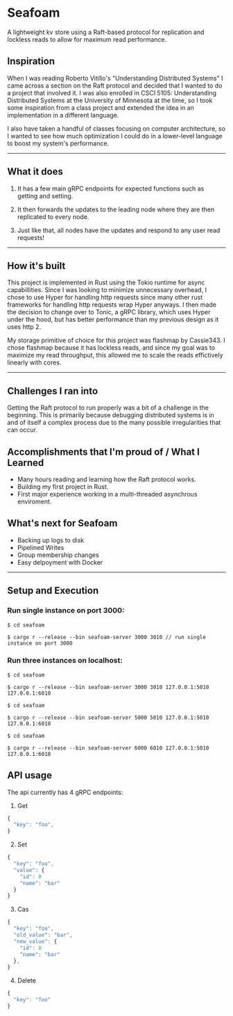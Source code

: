 # Seafoam
A lightweight kv store using a Raft-based protocol for replication and lockless reads to allow for maximum read performance.

## Inspiration
When I was reading Roberto Vitillo's "Understanding Distributed Systems" I came across a section on the Raft protocol and decided that I wanted to do a project that involved it. I was also enrolled in CSCI 5105: Understanding Distributed Systems at the University of Minnesota at the time, so I took some inspiration from a class project and extended the idea in an implementation in a different language.

I also have taken a handful of classes focusing on computer architecture, so I wanted to see how much optimization I could do in a lower-level language to boost my system's performance.

---

## What it does
1. It has a few main gRPC endpoints for expected functions such as getting and setting.

2. It then forwards the updates to the leading node where they are then replicated to every node.

3. Just like that, all nodes have the updates and respond to any user read requests!

---

## How it's built
This project is implemented in Rust using the Tokio runtime for async capabillities. Since I was looking to minimize unnecessary overhead, I chose to use Hyper for handling http requests since many other rust frameworks for handling http requests wrap Hyper anyways. I then made the decision to change over to Tonic, a gRPC library, which uses Hyper under the hood, but has better performance than my previous design as it uses http 2.

My storage primitive of choice for this project was flashmap by Cassie343. I chose flashmap because it has lockless reads, and since my goal was to maximize my read throughput, this allowed me to scale the reads effictively linearly with cores.

---

## Challenges I ran into
Getting the Raft protocol to run properly was a bit of a challenge in the beginning. This is primarily because debugging distributed systems is in and of itself a complex process due to the many possible irregularities that can occur.

## Accomplishments that I'm proud of / What I Learned
- Many hours reading and learning how the Raft protocol works.
- Building my first project in Rust.
- First major experience working in a multi-threaded asynchrous enviroment.

## What's next for Seafoam
- Backing up logs to disk
- Pipelined Writes
- Group membership changes
- Easy delpoyment with Docker

---

## Setup and Execution
### Run single instance on port 3000:
```
$ cd seafoam

$ cargo r --release --bin seafoam-server 3000 3010 // run single instance on port 3000
```

### Run three instances on localhost:
```
$ cd seafoam

$ cargo r --release --bin seafoam-server 3000 3010 127.0.0.1:5010 127.0.0.1:6010
```
```
$ cd seafoam

$ cargo r --release --bin seafoam-server 5000 5010 127.0.0.1:5010 127.0.0.1:6010
```
```
$ cd seafoam

$ cargo r --release --bin seafoam-server 6000 6010 127.0.0.1:5010 127.0.0.1:6010
```

## API usage
The api currently has 4 gRPC endpoints:
1. Get
```javascript
{
  "key": "foo",
}
```
2. Set
```javascript
{
  "key": "foo",
  "value": {
    "id": 0
    "name": "bar"
  }
}
```
3. Cas
```javascript
{
  "key": "foo",
  "old_value": "bar",
  "new_value": {
    "id": 0
    "name": "bar"
  },
}
```
4. Delete
```javascript
{
  "key": "foo"
}
```
